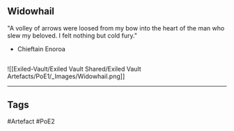 ## Widowhail
"A volley of arrows were loosed
from my bow into the heart of
the man who slew my beloved.
I felt nothing but cold fury."
- Chieftain Enoroa
##
![[Exiled-Vault/Exiled Vault Shared/Exiled Vault Artefacts/PoE1/_Images/Widowhail.png]]

---
## Tags
#Artefact
#PoE2